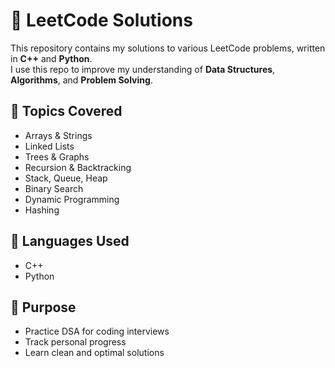 # 📘 LeetCode Solutions

This repository contains my solutions to various LeetCode problems, written in **C++** and **Python**.  
I use this repo to improve my understanding of **Data Structures**, **Algorithms**, and **Problem Solving**.

## 🧠 Topics Covered
- Arrays & Strings
- Linked Lists
- Trees & Graphs
- Recursion & Backtracking
- Stack, Queue, Heap
- Binary Search
- Dynamic Programming
- Hashing

## 🚀 Languages Used
- C++
- Python

## 📌 Purpose
- Practice DSA for coding interviews
- Track personal progress
- Learn clean and optimal solutions
